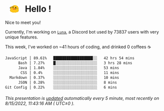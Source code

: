 <h1>   <img src="./spoinky.gif" style="vertical-align:middle;" width="30px">   Hello ! </h1>

Nice to meet you!

Currently, I'm working on <a href='https://github.com/Asgarrrr/Luna'>`Luna`</a>, a Discord bot used by 73837 users with very unique features.

This week, I've worked on ~41 hours of coding, and drinked 0 coffees ☕

```
JavaScript │ 89.61%   ██████████████████░░   42 hrs 54 mins
      Bash │ 7.27%    █░░░░░░░░░░░░░░░░░░░   3 hrs 28 mins
      Java │ 1.84%    ░░░░░░░░░░░░░░░░░░░░   53 mins
       CSS │ 0.4%     ░░░░░░░░░░░░░░░░░░░░   11 mins
  Markdown │ 0.37%    ░░░░░░░░░░░░░░░░░░░░   10 mins
      JSON │ 0.28%    ░░░░░░░░░░░░░░░░░░░░   8 mins
Git Config │ 0.22%    ░░░░░░░░░░░░░░░░░░░░   6 mins
```

###### This presentation is [updated](https://github.com/Asgarrrr) automatically every 5 minute, most recently on 8/15/2022, 11:43:16 AM ( UTC±0 ).